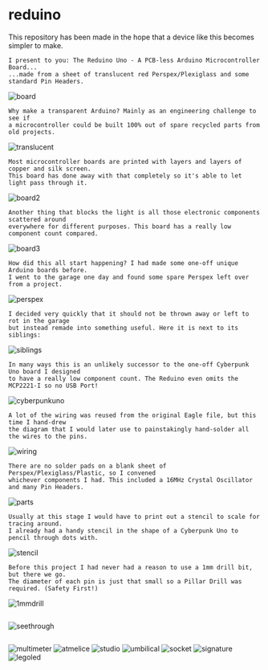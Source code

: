 # reduino
This repository has been made in the hope that a device like this becomes simpler to make.
```
I present to you: The Reduino Uno - A PCB-less Arduino Microcontroller Board...
...made from a sheet of translucent red Perspex/Plexiglass and some standard Pin Headers.
```
![board](https://github.com/themindvirus/reduino/blob/main/photos/board.jpg)
```
Why make a transparent Arduino? Mainly as an engineering challenge to see if
a microcontroller could be built 100% out of spare recycled parts from old projects.
```
![translucent](https://github.com/themindvirus/reduino/blob/main/photos/translucent.png)
```
Most microcontroller boards are printed with layers and layers of copper and silk screen.
This board has done away with that completely so it's able to let light pass through it.
```
![board2](https://github.com/themindvirus/reduino/blob/main/photos/board2.jpg)
```
Another thing that blocks the light is all those electronic components scattered around
everywhere for different purposes. This board has a really low component count compared.
```
![board3](https://github.com/themindvirus/reduino/blob/main/photos/board3.jpg)
```
How did this all start happening? I had made some one-off unique Arduino boards before.
I went to the garage one day and found some spare Perspex left over from a project.
```
![perspex](https://github.com/themindvirus/reduino/blob/main/photos/perspex.jpg)
```
I decided very quickly that it should not be thrown away or left to rot in the garage
but instead remade into something useful. Here it is next to its siblings:
```
![siblings](https://github.com/themindvirus/reduino/blob/main/photos/siblings.jpg)
```
In many ways this is an unlikely successor to the one-off Cyberpunk Uno board I designed
to have a really low component count. The Reduino even omits the MCP2221-I so no USB Port!
```
![cyberpunkuno](https://github.com/themindvirus/reduino/blob/main/photos/cyberpunkuno.png)
```
A lot of the wiring was reused from the original Eagle file, but this time I hand-drew
the diagram that I would later use to painstakingly hand-solder all the wires to the pins.
```
![wiring](https://github.com/themindvirus/reduino/blob/main/photos/wiring.jpg)
```
There are no solder pads on a blank sheet of Perspex/Plexiglass/Plastic, so I convened
whichever components I had. This included a 16MHz Crystal Oscillator and many Pin Headers.
```
![parts](https://github.com/themindvirus/reduino/blob/main/photos/parts.jpg)
```
Usually at this stage I would have to print out a stencil to scale for tracing around.
I already had a handy stencil in the shape of a Cyberpunk Uno to pencil through dots with.
```
![stencil](https://github.com/themindvirus/reduino/blob/main/photos/stencil.jpg)
```
Before this project I had never had a reason to use a 1mm drill bit, but there we go.
The diameter of each pin is just that small so a Pillar Drill was required. (Safety First!)
```
![1mmdrill](https://github.com/themindvirus/reduino/blob/main/photos/1mmdrill.jpg)
```
```
![seethrough](https://github.com/themindvirus/reduino/blob/main/photos/seethrough.jpg)
```
```
![multimeter](https://github.com/themindvirus/reduino/blob/main/photos/multimeter.jpg)
![atmelice](https://github.com/themindvirus/reduino/blob/main/photos/atmelice.jpg)
![studio](https://github.com/themindvirus/reduino/blob/main/photos/studio.png)
![umbilical](https://github.com/themindvirus/reduino/blob/main/photos/umbilical.jpg)
![socket](https://github.com/themindvirus/reduino/blob/main/photos/socket.jpg)
![signature](https://github.com/themindvirus/reduino/blob/main/photos/signature.png)
![legoled](https://github.com/themindvirus/reduino/blob/main/photos/legoled.jpg)
